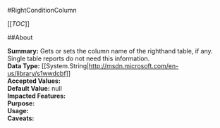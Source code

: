 #RightConditionColumn

[[_TOC_]]

##About

**Summary:**  Gets or sets the column name of the righthand table, if any. Single table reports do not need this information.   
**Data Type:** [[System.String|http://msdn.microsoft.com/en-us/library/s1wwdcbf]]  
**Accepted Values:**   
**Default Value:** null  
**Impacted Features:**   
**Purpose:**   
**Usage:**   
**Caveats:**   

